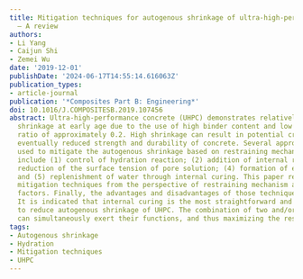 ```yaml
---
title: Mitigation techniques for autogenous shrinkage of ultra-high-performance concrete
  – A review
authors:
- Li Yang
- Caijun Shi
- Zemei Wu
date: '2019-12-01'
publishDate: '2024-06-17T14:55:14.616063Z'
publication_types:
- article-journal
publication: '*Composites Part B: Engineering*'
doi: 10.1016/J.COMPOSITESB.2019.107456
abstract: Ultra-high-performance concrete (UHPC) demonstrates relatively high autogenous
  shrinkage at early age due to the use of high binder content and low water-to-binder
  ratio of approximately 0.2. High shrinkage can result in potential cracking and
  eventually reduced strength and durability of concrete. Several approaches can be
  used to mitigate the autogenous shrinkage based on restraining mechanism. These
  include (1) control of hydration reaction; (2) addition of internal restraint; (3)
  reduction of the surface tension of pore solution; (4) formation of expansive products;
  and (5) replenishment of water through internal curing. This paper reviewed those
  mitigation techniques from the perspective of restraining mechanism and influential
  factors. Finally, the advantages and disadvantages of those techniques were compared.
  It is indicated that internal curing is the most straightforward and effective approach
  to reduce autogenous shrinkage of UHPC. The combination of two and/or more techniques
  can simultaneously exert their functions, and thus maximizing the restraining effectiveness.
tags:
- Autogenous shrinkage
- Hydration
- Mitigation techniques
- UHPC
---
```

